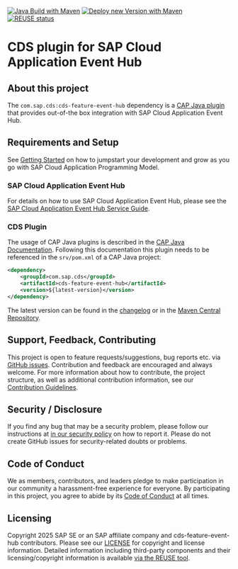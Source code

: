 [![Java Build with Maven](https://github.com/cap-java/cds-feature-event-hub/actions/workflows/main-build.yml/badge.svg)](https://github.com/cap-java/cds-feature-event-hub/actions/workflows/main-build.yml) [![Deploy new Version with Maven](https://github.com/cap-java/cds-feature-event-hub/actions/workflows/main-build-and-deploy.yml/badge.svg?branch=main)](https://github.com/cap-java/cds-feature-event-hub/actions/workflows/main-build-and-deploy.yml) [![REUSE status](https://api.reuse.software/badge/github.com/cap-java/cds-feature-event-hub)](https://api.reuse.software/info/github.com/cap-java/cds-feature-event-hub)

# CDS plugin for SAP Cloud Application Event Hub

## About this project

The `com.sap.cds:cds-feature-event-hub` dependency is
a [CAP Java plugin](https://cap.cloud.sap/docs/java/building-plugins) that provides out-of-the box integration with SAP Cloud Application Event Hub.

## Requirements and Setup

See [Getting Started](https://cap.cloud.sap/docs/get-started/in-a-nutshell?impl-variant=java) on how to jumpstart your development and grow as you go with SAP Cloud Application Programming Model.

### SAP Cloud Application Event Hub

For details on how to use SAP Cloud Application Event Hub, please see the [SAP Cloud Application Event Hub Service Guide](https://help.sap.com/docs/sap-cloud-application-event-hub/sap-cloud-application-event-hub-service-guide/what-is).

### CDS Plugin

The usage of CAP Java plugins is described in the [CAP Java Documentation](https://cap.cloud.sap/docs/java/building-plugins#reference-the-new-cds-model-in-an-existing-cap-java-project). Following this documentation this plugin needs to be referenced in the `srv/pom.xml` of a CAP Java project:

```xml
<dependency>
    <groupId>com.sap.cds</groupId>
    <artifactId>cds-feature-event-hub</artifactId>
    <version>${latest-version}</version>
</dependency>
```

The latest version can be found in the [changelog](./CHANGELOG.md) or in the [Maven Central Repository](https://central.sonatype.com/artifact/com.sap.cds/cds-feature-event-hub/versions).

## Support, Feedback, Contributing

This project is open to feature requests/suggestions, bug reports etc. via [GitHub issues](https://github.com/cap-java/cds-feature-event-hub/issues). Contribution and feedback are encouraged and always welcome. For more information about how to contribute, the project structure, as well as additional contribution information, see our [Contribution Guidelines](CONTRIBUTING.md).

## Security / Disclosure

If you find any bug that may be a security problem, please follow our instructions at [in our security policy](https://github.com/cap-java/cds-feature-event-hub/security/policy) on how to report it. Please do not create GitHub issues for security-related doubts or problems.

## Code of Conduct

We as members, contributors, and leaders pledge to make participation in our community a harassment-free experience for everyone. By participating in this project, you agree to abide by its [Code of Conduct](https://github.com/SAP/.github/blob/main/CODE_OF_CONDUCT.md) at all times.

## Licensing

Copyright 2025 SAP SE or an SAP affiliate company and cds-feature-event-hub contributors. Please see our [LICENSE](LICENSE) for copyright and license information. Detailed information including third-party components and their licensing/copyright information is available [via the REUSE tool](https://api.reuse.software/info/github.com/cap-java/cds-feature-event-hub).
